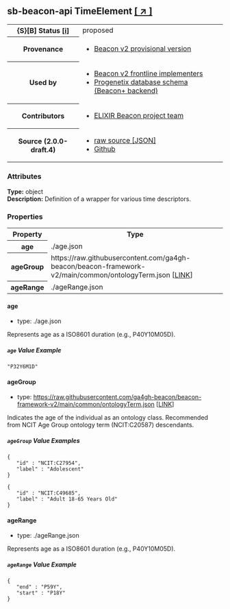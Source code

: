 
<div id="schema-header-title">
  <h2><span id="schema-header-title-project">sb-beacon-api</span> TimeElement <a href="https://github.com/ga4gh-schemablocks/sb-beacon-api" target="_BLANK">[ &nearr; ]</a></h2>
</div>

<table id="schema-header-table">
<tr>
<th>{S}[B] Status <a href="https://schemablocks.org/about/sb-status-levels.html">[i]</a></th>
<td><div id="schema-header-status">proposed</div></td>
</tr>
<tr><th>Provenance</th><td><ul>
<li><a href="https://github.com/ga4gh-beacon/">Beacon v2 provisional version</a></li>
</ul></td></tr>
<tr><th>Used by</th><td><ul>
<li><a href="https://ga4gh-approval-service-registry.ega-archive.org">Beacon v2 frontline implementers</a></li>
<li><a href="https://docs.progenetix.org/beaconplus/">Progenetix database schema (Beacon+ backend)</a></li>
</ul></td></tr>


<!--more-->
<tr><th>Contributors</th><td><ul>
<li><a href="https://beacon-project.io/categories/people.html">ELIXIR Beacon project team</a></li>
</ul></td></tr>
<tr><th>Source (2.0.0-draft.4)</th><td><ul>
<li><a href="current/timeElement.json" target="_BLANK">raw source [JSON]</a></li>
<li><a href="https://github.com/ga4gh-schemablocks/sb-beacon-api/blob/master//timeElement.yaml" target="_BLANK">Github</a></li>
</ul></td></tr>
</table>

<div id="schema-attributes-title"><h3>Attributes</h3></div>

  
__Type:__ object  
__Description:__ Definition of a wrapper for various time descriptors.
### Properties

<table id="schema-properties-table">
<tr><th>Property</th><th>Type</th></tr>
<tr><th>age</th><td>./age.json</td></tr>
<tr><th>ageGroup</th><td>https://raw.githubusercontent.com/ga4gh-beacon/beacon-framework-v2/main/common/ontologyTerm.json [<a href="https://raw.githubusercontent.com/ga4gh-beacon/beacon-framework-v2/main/common/ontologyTerm.json">LINK</a>]</td></tr>
<tr><th>ageRange</th><td>./ageRange.json</td></tr>
</table>


#### age

* type: ./age.json

Represents age as a ISO8601 duration (e.g., P40Y10M05D).

##### `age` Value Example  

```
"P32Y6M1D"
```

#### ageGroup

* type: https://raw.githubusercontent.com/ga4gh-beacon/beacon-framework-v2/main/common/ontologyTerm.json [<a href="https://raw.githubusercontent.com/ga4gh-beacon/beacon-framework-v2/main/common/ontologyTerm.json">LINK</a>]

Indicates the age of the individual as an ontology class. Recommended from NCIT Age Group ontology term (NCIT:C20587) descendants.

##### `ageGroup` Value Examples  

```
{
   "id" : "NCIT:C27954",
   "label" : "Adolescent"
}
```
```
{
   "id" : "NCIT:C49685",
   "label" : "Adult 18-65 Years Old"
}
```

#### ageRange

* type: ./ageRange.json

Represents age as a ISO8601 duration (e.g., P40Y10M05D).

##### `ageRange` Value Example  

```
{
   "end" : "P59Y",
   "start" : "P18Y"
}
```

